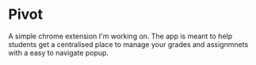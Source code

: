 # Pivot
A simple chrome extension I'm working on.
The app is meant to help students get a centralised place to manage your grades and assignmnets with a easy to navigate popup.
